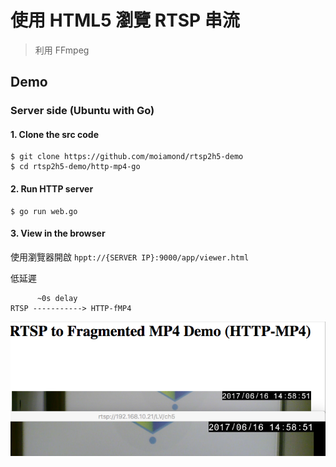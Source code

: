 # 使用 HTML5 瀏覽 RTSP 串流 
> 利用 FFmpeg

## Demo

### Server side (Ubuntu with Go)

#### 1. Clone the src code

```shell
$ git clone https://github.com/moiamond/rtsp2h5-demo
$ cd rtsp2h5-demo/http-mp4-go
```

#### 2. Run HTTP server

```shell
$ go run web.go
```

#### 3. View in the browser

使用瀏覽器開啟 `hppt://{SERVER IP}:9000/app/viewer.html`


低延遲

```
      ~0s delay
RTSP -----------> HTTP-fMP4
```

![lantency](../pics/low-latency.png)
